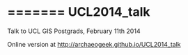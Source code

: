 =======
UCL2014_talk
============

Talk to UCL GIS Postgrads, February 11th 2014

Online version at http://archaeogeek.github.io/UCL2014_talk
